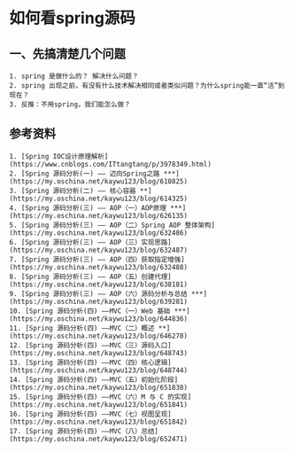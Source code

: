 # 如何看spring源码

## 一、先搞清楚几个问题

    1. spring 是做什么的？ 解决什么问题？
    2. spring 出现之前，有没有什么技术解决相同或者类似问题？为什么spring能一直“活”到现在？
    3. 反推：不用spring，我们能怎么做？

## 参考资料

    1. [Spring IOC设计原理解析](https://www.cnblogs.com/ITtangtang/p/3978349.html)
    2. [Spring 源码分析(一) —— 迈向Spring之路 ***](https://my.oschina.net/kaywu123/blog/610825)
    3. [Spring 源码分析(二) —— 核心容器 **](https://my.oschina.net/kaywu123/blog/614325)
    4. [Spring 源码分析(三) —— AOP（一）AOP原理 ***](https://my.oschina.net/kaywu123/blog/626135)
    5. [Spring 源码分析(三) —— AOP（二）Spring AOP 整体架构](https://my.oschina.net/kaywu123/blog/632486)
    6. [Spring 源码分析(三) —— AOP（三）实现思路](https://my.oschina.net/kaywu123/blog/632487)
    7. [Spring 源码分析(三) —— AOP（四）获取指定增强](https://my.oschina.net/kaywu123/blog/632488)
    8. [Spring 源码分析(三) —— AOP（五）创建代理](https://my.oschina.net/kaywu123/blog/638181)
    9. [Spring 源码分析(三) —— AOP（六）源码分析与总结 ***](https://my.oschina.net/kaywu123/blog/639281)
    10. [Spring 源码分析(四) ——MVC（一）Web 基础 ***](https://my.oschina.net/kaywu123/blog/644836)
    11. [Spring 源码分析(四) ——MVC（二）概述 **](https://my.oschina.net/kaywu123/blog/646278)
    12. [Spring 源码分析(四) ——MVC（三）源码入口](https://my.oschina.net/kaywu123/blog/648743)
    13. [Spring 源码分析(四) ——MVC（四）核心逻辑](https://my.oschina.net/kaywu123/blog/648744)
    14. [Spring 源码分析(四) ——MVC（五）初始化阶段](https://my.oschina.net/kaywu123/blog/651838)
    15. [Spring 源码分析(四) ——MVC（六）M 与 C 的实现](https://my.oschina.net/kaywu123/blog/651841)
    16. [Spring 源码分析(四) ——MVC（七）视图呈现](https://my.oschina.net/kaywu123/blog/651842)
    17. [Spring 源码分析(四) ——MVC（八）总结](https://my.oschina.net/kaywu123/blog/652471)